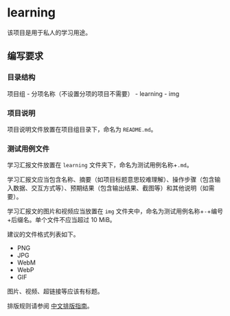 # learning

该项目是用于私人的学习用途。

## 编写要求

### 目录结构

项目组 - 分项名称（不设置分项的项目不需要） - learning - img

### 项目说明

项目说明文件放置在项目组目录下，命名为 `README.md`。

### 测试用例文件

学习汇报文件放置在 `learning` 文件夹下，命名为测试用例名称+`.md`。

学习汇报文应当包含名称、摘要（如项目标题意思较难理解）、操作步骤（包含输入数据、交互方式等）、预期结果（包含输出结果、截图等）和其他说明（如需要）。

学习汇报文的图片和视频应当放置在 `img` 文件夹中，命名为测试用例名称+`-`+编号+后缀名。单个文件不应当超过 10 MiB。

建议的文件格式列表如下。

- PNG
- JPG
- WebM
- WebP
- GIF

图片、视频、超链接等应该有标题。

排版规则请参阅 [中文排版指南](https://github.com/aaranxu/chinese-copywriting-guidelines)。
